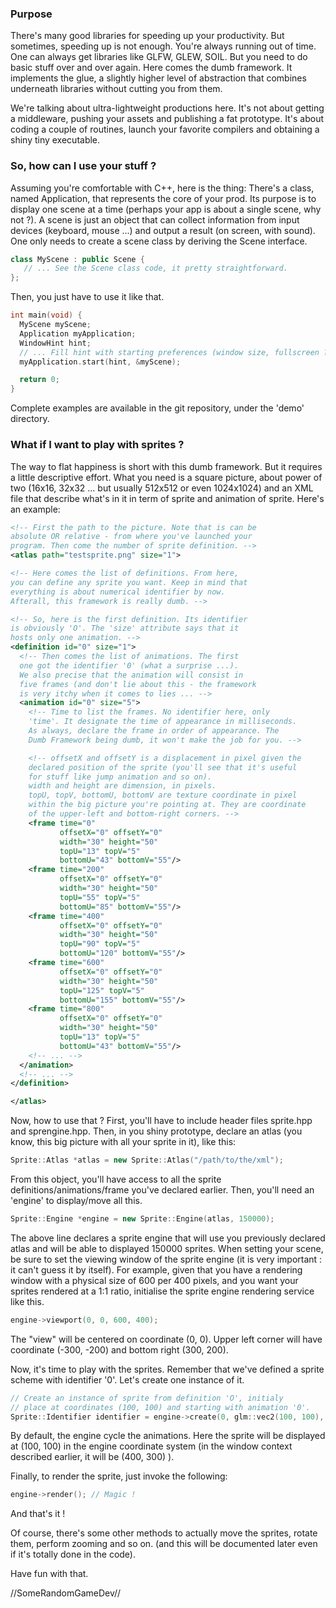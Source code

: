 ### Purpose
There's many good libraries for speeding up your productivity. But sometimes, speeding up is not enough. You're always running out of time. One can always get libraries like GLFW, GLEW, SOIL. But you need to do basic stuff over and over again. Here comes the dumb framework. It implements the glue, a slightly higher level of abstraction that combines underneath libraries without cutting you from them.

We're talking about ultra-lightweight productions here. It's not about getting a middleware, pushing your assets and publishing a fat prototype. It's about coding a couple of routines, launch your favorite compilers and obtaining a shiny tiny executable.

### So, how can I use your stuff ?
Assuming you're comfortable with C++, here is the thing: There's a class, named Application, that represents the core of your prod. Its purpose is to display one scene at a time (perhaps your app is about a single scene, why not ?). A scene is just an object that can collect information from input devices (keyboard, mouse ...) and output a result (on screen, with sound).
One only needs to create a scene class by deriving the Scene interface.

```cpp
class MyScene : public Scene {
   // ... See the Scene class code, it pretty straightforward.
};
```

Then, you just have to use it like that.

```cpp
int main(void) {
  MyScene myScene;
  Application myApplication;      
  WindowHint hint;
  // ... Fill hint with starting preferences (window size, fullscreen ?).
  myApplication.start(hint, &myScene);

  return 0;
}
```

Complete examples are available in the git repository, under the 'demo' directory.

### What if I want to play with sprites ?
The way to flat happiness is short with this dumb framework. But it requires a little descriptive effort. What you need is a square picture, about power of two (16x16, 32x32 ... but usually 512x512 or even 1024x1024) and an XML file that describe what's in it in term of sprite and animation of sprite. Here's an example:
```xml
<!-- First the path to the picture. Note that is can be
absolute OR relative - from where you've launched your
program. Then come the number of sprite definition. -->
<atlas path="testsprite.png" size="1">

<!-- Here comes the list of definitions. From here,
you can define any sprite you want. Keep in mind that
everything is about numerical identifier by now.
Afterall, this framework is really dumb. -->

<!-- So, here is the first definition. Its identifier
is obviously 'O'. The 'size' attribute says that it
hosts only one animation. -->
<definition id="0" size="1">
  <!-- Then comes the list of animations. The first
  one got the identifier '0' (what a surprise ...).
  We also precise that the animation will consist in
  five frames (and don't lie about this - the framework
  is very itchy when it comes to lies ... -->
  <animation id="0" size="5">
    <!-- Time to list the frames. No identifier here, only
    'time'. It designate the time of appearance in milliseconds.
    As always, declare the frame in order of appearance. The
    Dumb Framework being dumb, it won't make the job for you. -->

    <!-- offsetX and offsetY is a displacement in pixel given the
    declared position of the sprite (you'll see that it's useful
    for stuff like jump animation and so on).
    width and height are dimension, in pixels.
    topU, topV, bottomU, bottomV are texture coordinate in pixel
    within the big picture you're pointing at. They are coordinate
    of the upper-left and bottom-right corners. -->
    <frame time="0"
           offsetX="0" offsetY="0"
           width="30" height="50"
           topU="13" topV="5"
           bottomU="43" bottomV="55"/>
    <frame time="200"
           offsetX="0" offsetY="0"
           width="30" height="50"
           topU="55" topV="5"
           bottomU="85" bottomV="55"/>
    <frame time="400"
           offsetX="0" offsetY="0"
           width="30" height="50"
           topU="90" topV="5"
           bottomU="120" bottomV="55"/>
    <frame time="600"
           offsetX="0" offsetY="0"
           width="30" height="50"
           topU="125" topV="5"
           bottomU="155" bottomV="55"/>
    <frame time="800"
           offsetX="0" offsetY="0"
           width="30" height="50"
           topU="13" topV="5"
           bottomU="43" bottomV="55"/>
    <!-- ... -->
  </animation>
  <!-- ... -->
</definition>

</atlas>
```

Now, how to use that ?
First, you'll have to include header files sprite.hpp and sprengine.hpp. Then, in you shiny prototype, declare an atlas (you know, this big picture with all your sprite in it), like this:
```cpp
Sprite::Atlas *atlas = new Sprite::Atlas("/path/to/the/xml");
```
From this object, you'll have access to all the sprite definitions/animations/frame you've declared earlier.
Then, you'll need an 'engine' to display/move all this.
```cpp
Sprite::Engine *engine = new Sprite::Engine(atlas, 150000);
```
The above line declares a sprite engine that will use you previously declared atlas and will be able to displayed 150000 sprites.
When setting your scene, be sure to set the viewing window of the sprite engine (it is very important : it can't guess it by itself). For example, given that you have a rendering window with a physical size of 600 per 400 pixels, and you want your sprites rendered at a 1:1 ratio, initialise the sprite engine rendering service like this.
```cpp
engine->viewport(0, 0, 600, 400);
```
The "view" will be centered on coordinate (0, 0). Upper left corner will have coordinate (-300, -200) and bottom right (300, 200).

Now, it's time to play with the sprites. Remember that we've defined a sprite scheme with identifier '0'. Let's create one instance of it.
```cpp
// Create an instance of sprite from definition 'O', initialy
// place at coordinates (100, 100) and starting with animation '0'.
Sprite::Identifier identifier = engine->create(0, glm::vec2(100, 100), 0);
```
By default, the engine cycle the animations. Here the sprite will be displayed at (100, 100) in the engine coordinate system (in the window context described earlier, it will be (400, 300) ).

Finally, to render the sprite, just invoke the following:
```cpp
engine->render(); // Magic !
```

And that's it !

Of course, there's some other methods to actually move the sprites, rotate them, perform zooming and so on. (and this will be documented later even if it's totally done in the code).

Have fun with that.

//SomeRandomGameDev//
